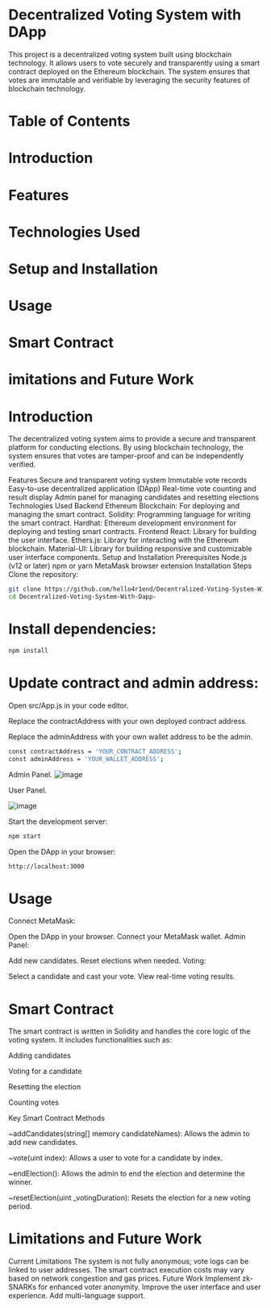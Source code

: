 # Decentralized Voting System with DApp

This project is a decentralized voting system built using blockchain technology. It allows users to vote securely and transparently using a smart contract deployed on the Ethereum blockchain. The system ensures that votes are immutable and verifiable by leveraging the security features of blockchain technology.

# Table of Contents
# Introduction
# Features
# Technologies Used
# Setup and Installation
# Usage
# Smart Contract
# imitations and Future Work


# Introduction

The decentralized voting system aims to provide a secure and transparent platform for conducting elections. By using blockchain technology, the system ensures that votes are tamper-proof and can be independently verified.

Features
Secure and transparent voting system
Immutable vote records
Easy-to-use decentralized application (DApp)
Real-time vote counting and result display
Admin panel for managing candidates and resetting elections
Technologies Used
Backend
Ethereum Blockchain: For deploying and managing the smart contract.
Solidity: Programming language for writing the smart contract.
Hardhat: Ethereum development environment for deploying and testing smart contracts.
Frontend
React: Library for building the user interface.
Ethers.js: Library for interacting with the Ethereum blockchain.
Material-UI: Library for building responsive and customizable user interface components.
Setup and Installation
Prerequisites
Node.js (v12 or later)
npm or yarn
MetaMask browser extension
Installation Steps
Clone the repository:
```bash
git clone https://github.com/hello4r1end/Decentralized-Voting-System-With-Dapp-.git
cd Decentralized-Voting-System-With-Dapp-
```
# Install dependencies:
```bash
npm install
```

# Update contract and admin address:

Open src/App.js in your code editor.

Replace the contractAddress with your own deployed contract address.

Replace the adminAddress with your own wallet address to be the admin.
```bash
const contractAddress = 'YOUR_CONTRACT_ADDRESS';
const adminAddress = 'YOUR_WALLET_ADDRESS';
```
Admin Panel.
![image](https://github.com/hello4r1end/Decentralized-Voting-System-With-Dapp-/assets/60706453/b709bd56-a356-4af2-b9b7-50872f7a509b)


User Panel.

![image](https://github.com/hello4r1end/Decentralized-Voting-System-With-Dapp-/assets/60706453/50d92e45-b4cf-4160-82a7-c7099d0a8c1d)



Start the development server:
```bash
npm start
```
Open the DApp in your browser:
```bash
http://localhost:3000
```
# Usage
Connect MetaMask:

Open the DApp in your browser.
Connect your MetaMask wallet.
Admin Panel:

Add new candidates.
Reset elections when needed.
Voting:

Select a candidate and cast your vote.
View real-time voting results.
# Smart Contract
The smart contract is written in Solidity and handles the core logic of the voting system. It includes functionalities such as:

Adding candidates

Voting for a candidate

Resetting the election

Counting votes

Key Smart Contract Methods

~addCandidates(string[] memory candidateNames): Allows the admin to add new candidates.

~vote(uint index): Allows a user to vote for a candidate by index.

~endElection(): Allows the admin to end the election and determine the winner.

~resetElection(uint _votingDuration): Resets the election for a new voting period.

# Limitations and Future Work
Current Limitations
The system is not fully anonymous; vote logs can be linked to user addresses.
The smart contract execution costs may vary based on network congestion and gas prices.
Future Work
Implement zk-SNARKs for enhanced voter anonymity.
Improve the user interface and user experience.
Add multi-language support.
